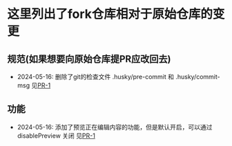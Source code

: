 # 这里列出了fork仓库相对于原始仓库的变更

## 规范(如果想要向原始仓库提PR应改回去)
- 2024-05-16: 删除了git的检查文件 .husky/pre-commit 和 .husky/commit-msg 见[PR-1](https://github.com/sinianluoye/pro-chat/pull/1)

## 功能
- 2024-05-16: 添加了预览正在编辑内容的功能，但是默认开启，可以通过 disablePreview 关闭 见[PR-1](https://github.com/sinianluoye/pro-chat/pull/1)
